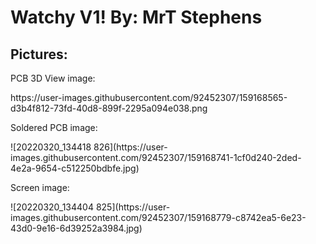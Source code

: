 <h1>Watchy V1! By: MrT Stephens</h1>
<h2>Pictures:</h2>
PCB 3D View image:
<p>https://user-images.githubusercontent.com/92452307/159168565-d3b4f812-73fd-40d8-899f-2295a094e038.png
<p>Soldered PCB image:
<p>![20220320_134418 826](https://user-images.githubusercontent.com/92452307/159168741-1cf0d240-2ded-4e2a-9654-c512250bdbfe.jpg)
<p>Screen image:
<p>![20220320_134404 825](https://user-images.githubusercontent.com/92452307/159168779-c8742ea5-6e23-43d0-9e16-6d39252a3984.jpg)
